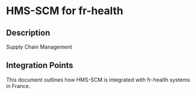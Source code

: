# HMS-SCM for fr-health

## Description

Supply Chain Management

## Integration Points

This document outlines how HMS-SCM is integrated with fr-health systems in France.
